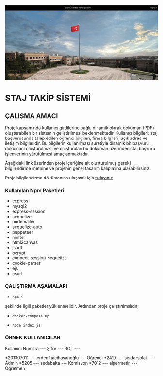 ![Staj Takip Sistemi](KapakResmi.png)

# STAJ TAKİP SİSTEMİ

## ÇALIŞMA AMACI

Proje kapsamında kullanıcı girdilerine bağlı, dinamik olarak doküman (PDF)
oluşturabilen bir sistemin geliştirilmesi beklenmektedir. Kullanıcı bilgileri; staj
başvurusunda talep edilen öğrenci bilgileri, firma bilgileri, açık adres ve iletişim
bilgileridir. Bu bilgilerin kullanılması suretiyle dinamik bir başvuru dokümanı
oluşturulması ve oluşturulan bu doküman üzerinden staj başvuru işlemlerinin
yürütülmesi amaçlanmaktadır. 

Aşağıdaki link üzerinden proje içeriğine ait oluşturulmuş gerekli bilgilendirme metnine ve projenin genel tasarım kalıplarına ulaşabilirsiniz.

Proje bilgilendirme dökümanına ulaşmak için [tıklayınız](https://drive.google.com/file/d/18SocTw9Kop8EgYFbXkPd7h-qSzs0Vm1l/view?usp=share_link)


### Kullanılan Npm Paketleri

- express
- mysql2
- express-session
- sequelize
- nodemailer
- sequelize-auto
- puppeteer
- multer
- html2canvas
- jspdf
- bcrypt
- connect-session-sequelize
- cookie-parser
- ejs
- csurf

### ÇALIŞTIRMA AŞAMALARI

- ````
  npm i  
  ````
  
şeklinde ilgili paketler yüklenmelidir. Ardından proje çalıştırılmalıdır;

- ````
  docker-compose up
  ````

- ````
  node index.js  
  ````

### ÖRNEK KULLANICILAR

Kullanıcı Numara --- Şifre --- ROL ---

 *201307011   ---     erdemhacihasanoğlu          --- Öğrenci
 *2419        ---     serdarsolak                 --- Admin
 *5205        ---     sedabalta                   --- Komisyon
 *7012        ---     alpermetin                  --- Öğretmen

